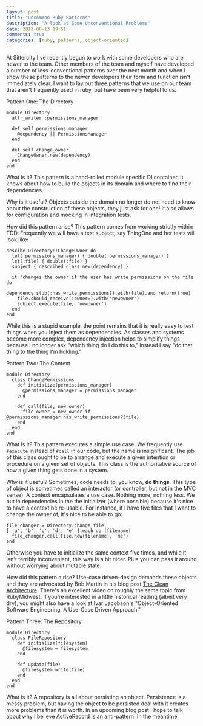 ```yaml
---
layout: post
title: "Uncommon Ruby Patterns"
description: "A look at Some Unconventional Problems"
date: 2013-08-13 19:51 
comments: true
categories: [ruby, patterns, object-oriented]
---
```


At Sittercity I've recently begun to work with some developers who are newer to the team. 
Other members of the team and myself have developed a number of less-conventional patterns over the next month and when I show these patterns to the newer developers their form and function isn't immediately clear. 
I want to lay out three patterns that we use on our team that aren't frequently used in ruby, but have been very helpful to us.

Pattern One: The Directory

    module Directory
      attr_writer :permissions_manager

      def self.permissions_manager
        @dependency || PermissionsManager
      end

      def self.change_owner
        ChangeOwner.new(dependency)
      end
    end

What is it?
This pattern is a hand-rolled module specific DI container. It knows about how to build the objects in its domain and where to find their dependencies. 

Why is it useful?
Objects outside the domain no longer do not need to know about the construction of these objects, they just ask for one! It also allows for configuration and mocking in integration tests.

How did this pattern arise?
This pattern comes from working strictly within TDD.
Frequently we will have a test subject, say ThingOne and her tests will look like:

    descibe Directory::ChangeOwner do
      let(:permissions_manager) { double(:permissions_manager) }
      let(:file) { double(:file) }
      subject { described_class.new(dependency) }

      it 'changes the owner if the user has write permissions on the file' do
        dependency.stub(:has_write_permissions?).with(file).and_return(true)
        file.should_receive(:owner=).with('newowner')
        subject.execute(file, 'newowner')
      end
    end

While this is a stupid example, the point remains that it is really easy to test things when you inject them as dependencies.
As classes and systems become more complex, dependency injection helps to simplify things because I no longer ask "which thing do I do this to," instead I say "do that thing to the thing I'm holding."

Pattern Two: The Context

    module Directory
      class ChangePermissions
        def initialize(permissions_manager)
          @permissions_manager = permissions_manager
        end

        def call(file, new_owner)
          file.owner = new_owner if @permissions_manager.has_write_permissions?(file)
        end
      end
    end

What is it?
This pattern executes a simple use case.
We frequently use `#execute` instead of `#call` in our code, but the name is insignificant.
The job of this class ought to be to arrange and execute a given intention or procedure on a given set of objects.
This class is the authoritative source of how a given thing gets done in a system.

Why is it useful?
Sometimes, code needs to, you know, __do things__. 
This type of object is sometimes called an interactor (or controller, but not in the MVC sense).
A context encapsulates a use case. Nothing more, nothing less.
We put in dependencies in the the initializer (where possible) because it's nice to have a context be re-usable.
For instance, if I have five files that I want to change the owner of, it's nice to be able to go:
   
    file_changer = Directory.change_file
    [ 'a', 'b', 'c', 'd', 'e' ].each do |filename|
      file_changer.call(File.new(filename), 'me')
    end

Otherwise you have to initialize the same context five times, and while it isn't terribly inconvenient, this way is a bit nicer.
Plus you can pass it around without worrying about mutable state.

How did this pattern a rise?
Use-case driven-design demands these objects and they are advocated by Bob Martin in his blog post [The Clean Architecture](http://blog.8thlight.com/uncle-bob/2012/08/13/the-clean-architecture.html). There's an excellent video on roughly the same topic from RubyMidwest. 
If you're interested in a little historical reading (albeit very dry), you might also have a look at Ivar Jacobson's "Object-Oriented Software Engineering: A Use-Case Driven Approach."

Pattern Three: The Repository

    module Directory
      class FileRepository
        def initialize(filesystem)
          @filesystem = filesystem
        end

        def update(file)
          @filesystem.write(file)
        end 
      end
    end

What is it?
A repository is all about persisting an object.
Persistence is a messy problem, but having the object to be persisted deal with it creates more problems than it is worth.
In an upcoming blog post I hope to talk about why I believe ActiveRecord is an anti-pattern.
In the meantime

